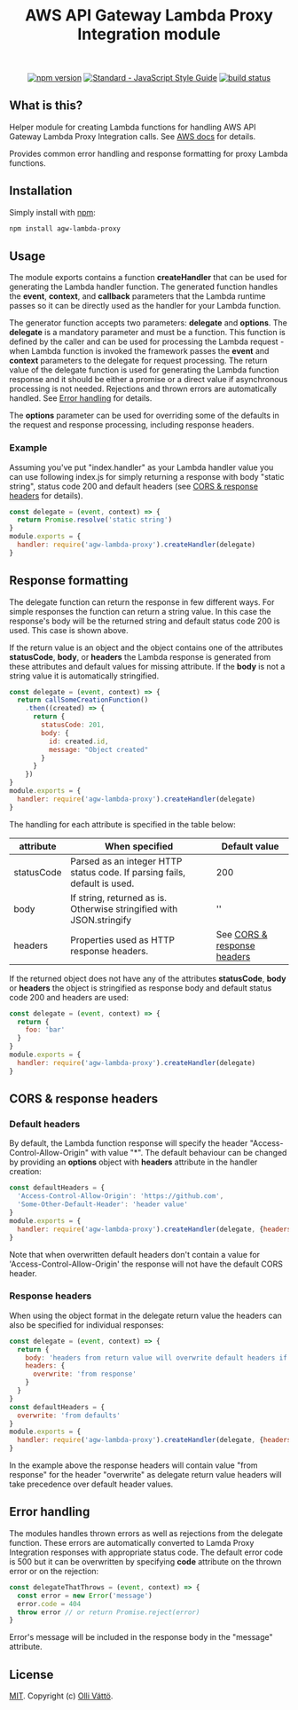 <h1 align="center">
  AWS API Gateway Lambda Proxy Integration module
  <br>
  <br>
</h1>

<p align="center">
  <a href="https://www.npmjs.com/package/agw-lambda-proxy"><img src="https://img.shields.io/npm/v/agw-lambda-proxy.svg" alt="npm version"></a>
  <a href="https://standardjs.com"><img src="https://img.shields.io/badge/code_style-standard-brightgreen.svg" alt="Standard - JavaScript Style Guide"></a>
  <a href="https://travis-ci.org/ovatto/agw-lambda-proxy"><img src="https://travis-ci.org/ovatto/agw-lambda-proxy.svg?branch=master" alt="build status"></a>
</p>

## What is this?

Helper module for creating Lambda functions for handling AWS API Gateway Lambda
Proxy Integration calls. See [AWS docs](https://docs.aws.amazon.com/apigateway/latest/developerguide/api-gateway-create-api-as-simple-proxy-for-lambda.html) for details.

Provides common error handling and response formatting for proxy Lambda functions.

## Installation

Simply install with [npm](http://npmjs.org):

```sh
npm install agw-lambda-proxy
```

## Usage

The module exports contains a function **createHandler** that can be used for
generating the Lambda handler function. The generated function handles the
**event**, **context**, and **callback** parameters that the Lambda runtime
passes so it can be directly used as the handler for your Lambda function.

The generator function accepts two parameters: **delegate** and **options**. The
**delegate** is a mandatory parameter and must be a function. This function is
defined by the caller and can be used for processing the Lambda request - when
Lambda function is invoked the framework passes the **event** and **context**
parameters to the delegate for request processing. The return value of the
delegate function is used for generating the Lambda function response and it
should be either a promise or a direct value if asynchronous processing is not
needed. Rejections and thrown errors are automatically handled. See
[Error handling](#error-handling) for details.

The **options** parameter can be used for overriding some of the defaults in
the request and response processing, including response headers.

### Example

Assuming you've put "index.handler" as your Lambda handler value you can use
following index.js for simply returning a response with body "static string",
status code 200 and default headers (see [CORS & response headers](#cors--response-headers)
for details).

```javascript
const delegate = (event, context) => {
  return Promise.resolve('static string')
}
module.exports = {
  handler: require('agw-lambda-proxy').createHandler(delegate)
}
```

## Response formatting

The delegate function can return the response in few different ways. For simple
responses the function can return a string value. In this case the response's
body will be the returned string and default status code 200 is used. This
case is shown above.

If the return value is an object and the object contains one of the attributes
**statusCode**, **body**, or **headers** the Lambda response is generated from
these attributes and default values for missing attribute. If the **body** is
not a string value it is automatically stringified.

```javascript
const delegate = (event, context) => {
  return callSomeCreationFunction()
    .then((created) => {
      return {
        statusCode: 201,
        body: {
          id: created.id,
          message: "Object created"
        }
      }
    })
}
module.exports = {
  handler: require('agw-lambda-proxy').createHandler(delegate)
}
```

The handling for each attribute is specified in the table below:

attribute|When specified|Default value
---------|--------------|-------------
statusCode|Parsed as an integer HTTP status code. If parsing fails, default is used.|200
body|If string, returned as is. Otherwise stringified with JSON.stringify|''
headers|Properties used as HTTP response headers.|See [CORS & response headers](#cors--response-headers)

If the returned object does not have any of the attributes **statusCode**,
**body** or **headers** the object is stringified as response body and default
status code 200 and headers are used:

```javascript
const delegate = (event, context) => {
  return {
    foo: 'bar'
  }
}
module.exports = {
  handler: require('agw-lambda-proxy').createHandler(delegate)
}
```


## CORS & response headers

### Default headers

By default, the Lambda function response will specify the header
"Access-Control-Allow-Origin" with value "\*". The default behaviour can be
changed by providing an **options** object with **headers** attribute in the
handler creation:

```javascript
const defaultHeaders = {
  'Access-Control-Allow-Origin': 'https://github.com',
  'Some-Other-Default-Header': 'header value'
}
module.exports = {
  handler: require('agw-lambda-proxy').createHandler(delegate, {headers:defaultHeaders})
}
```

Note that when overwritten default headers don't contain a value for
'Access-Control-Allow-Origin' the response will not have the default CORS
header.

### Response headers

When using the object format in the delegate return value the headers can
also be specified for individual responses:

```javascript
const delegate = (event, context) => {
  return {
    body: 'headers from return value will overwrite default headers if same keys are found',
    headers: {
      overwrite: 'from response'
    }
  }
}
const defaultHeaders = {
  overwrite: 'from defaults'
}
module.exports = {
  handler: require('agw-lambda-proxy').createHandler(delegate, {headers:defaultHeaders})
}
```

In the example above the response headers will contain value "from response" for
the header "overwrite" as delegate return value headers will take precedence
over default header values.


## Error handling

The modules handles thrown errors as well as rejections from the delegate
function. These errors are automatically converted to Lamda Proxy Integration
responses with appropriate status code. The default error code is 500 but it
can be overwritten by specifying **code** attribute on the thrown error or on the
rejection:

```javascript
const delegateThatThrows = (event, context) => {
  const error = new Error('message')
  error.code = 404
  throw error // or return Promise.reject(error)
}
```

Error's message will be included in the response body in the "message"
attribute.

## License

[MIT](LICENSE). Copyright (c) [Olli Vättö](https://github.com/ovatto).
